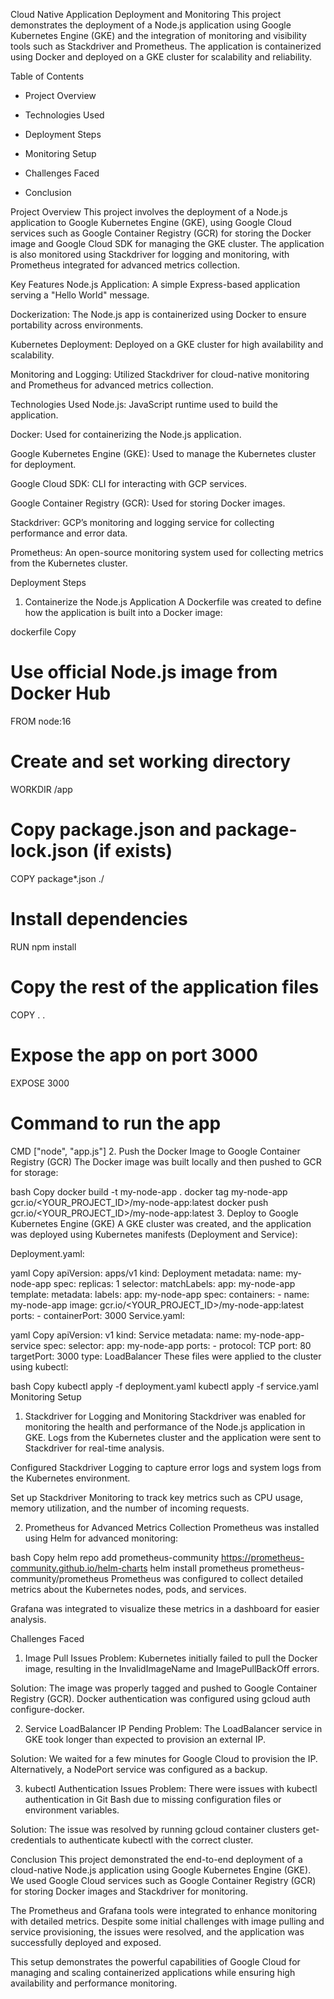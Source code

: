 Cloud Native Application Deployment and Monitoring
This project demonstrates the deployment of a Node.js application using Google Kubernetes Engine (GKE) and the integration of monitoring and visibility tools such as Stackdriver and Prometheus. The application is containerized using Docker and deployed on a GKE cluster for scalability and reliability.

Table of Contents
- Project Overview

- Technologies Used

- Deployment Steps

- Monitoring Setup

- Challenges Faced

- Conclusion

Project Overview
This project involves the deployment of a Node.js application to Google Kubernetes Engine (GKE), using Google Cloud services such as Google Container Registry (GCR) for storing the Docker image and Google Cloud SDK for managing the GKE cluster. The application is also monitored using Stackdriver for logging and monitoring, with Prometheus integrated for advanced metrics collection.

Key Features
Node.js Application: A simple Express-based application serving a "Hello World" message.

Dockerization: The Node.js app is containerized using Docker to ensure portability across environments.

Kubernetes Deployment: Deployed on a GKE cluster for high availability and scalability.

Monitoring and Logging: Utilized Stackdriver for cloud-native monitoring and Prometheus for advanced metrics collection.

Technologies Used
Node.js: JavaScript runtime used to build the application.

Docker: Used for containerizing the Node.js application.

Google Kubernetes Engine (GKE): Used to manage the Kubernetes cluster for deployment.

Google Cloud SDK: CLI for interacting with GCP services.

Google Container Registry (GCR): Used for storing Docker images.

Stackdriver: GCP’s monitoring and logging service for collecting performance and error data.

Prometheus: An open-source monitoring system used for collecting metrics from the Kubernetes cluster.

Deployment Steps
1. Containerize the Node.js Application
A Dockerfile was created to define how the application is built into a Docker image:

dockerfile
Copy
# Use official Node.js image from Docker Hub
FROM node:16

# Create and set working directory
WORKDIR /app

# Copy package.json and package-lock.json (if exists)
COPY package*.json ./

# Install dependencies
RUN npm install

# Copy the rest of the application files
COPY . .

# Expose the app on port 3000
EXPOSE 3000

# Command to run the app
CMD ["node", "app.js"]
2. Push the Docker Image to Google Container Registry (GCR)
The Docker image was built locally and then pushed to GCR for storage:

bash
Copy
docker build -t my-node-app .
docker tag my-node-app gcr.io/<YOUR_PROJECT_ID>/my-node-app:latest
docker push gcr.io/<YOUR_PROJECT_ID>/my-node-app:latest
3. Deploy to Google Kubernetes Engine (GKE)
A GKE cluster was created, and the application was deployed using Kubernetes manifests (Deployment and Service):

Deployment.yaml:

yaml
Copy
apiVersion: apps/v1
kind: Deployment
metadata:
  name: my-node-app
spec:
  replicas: 1
  selector:
    matchLabels:
      app: my-node-app
  template:
    metadata:
      labels:
        app: my-node-app
    spec:
      containers:
      - name: my-node-app
        image: gcr.io/<YOUR_PROJECT_ID>/my-node-app:latest
        ports:
        - containerPort: 3000
Service.yaml:

yaml
Copy
apiVersion: v1
kind: Service
metadata:
  name: my-node-app-service
spec:
  selector:
    app: my-node-app
  ports:
    - protocol: TCP
      port: 80
      targetPort: 3000
  type: LoadBalancer
These files were applied to the cluster using kubectl:

bash
Copy
kubectl apply -f deployment.yaml
kubectl apply -f service.yaml
Monitoring Setup
1. Stackdriver for Logging and Monitoring
Stackdriver was enabled for monitoring the health and performance of the Node.js application in GKE. Logs from the Kubernetes cluster and the application were sent to Stackdriver for real-time analysis.

Configured Stackdriver Logging to capture error logs and system logs from the Kubernetes environment.

Set up Stackdriver Monitoring to track key metrics such as CPU usage, memory utilization, and the number of incoming requests.

2. Prometheus for Advanced Metrics Collection
Prometheus was installed using Helm for advanced monitoring:

bash
Copy
helm repo add prometheus-community https://prometheus-community.github.io/helm-charts
helm install prometheus prometheus-community/prometheus
Prometheus was configured to collect detailed metrics about the Kubernetes nodes, pods, and services.

Grafana was integrated to visualize these metrics in a dashboard for easier analysis.

Challenges Faced
1. Image Pull Issues
Problem: Kubernetes initially failed to pull the Docker image, resulting in the InvalidImageName and ImagePullBackOff errors.

Solution: The image was properly tagged and pushed to Google Container Registry (GCR). Docker authentication was configured using gcloud auth configure-docker.

2. Service LoadBalancer IP Pending
Problem: The LoadBalancer service in GKE took longer than expected to provision an external IP.

Solution: We waited for a few minutes for Google Cloud to provision the IP. Alternatively, a NodePort service was configured as a backup.

3. kubectl Authentication Issues
Problem: There were issues with kubectl authentication in Git Bash due to missing configuration files or environment variables.

Solution: The issue was resolved by running gcloud container clusters get-credentials to authenticate kubectl with the correct cluster.

Conclusion
This project demonstrated the end-to-end deployment of a cloud-native Node.js application using Google Kubernetes Engine (GKE). We used Google Cloud services such as Google Container Registry (GCR) for storing Docker images and Stackdriver for monitoring.

The Prometheus and Grafana tools were integrated to enhance monitoring with detailed metrics. Despite some initial challenges with image pulling and service provisioning, the issues were resolved, and the application was successfully deployed and exposed.

This setup demonstrates the powerful capabilities of Google Cloud for managing and scaling containerized applications while ensuring high availability and performance monitoring.
